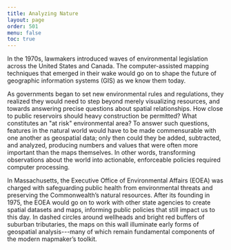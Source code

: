 ```yaml
---
title: Analyzing Nature
layout: page
order: 501
menu: false
toc: true
---
```


<span class="body-large">In the 1970s, lawmakers introduced waves of environmental legislation across the United States and Canada. The computer-assisted mapping techniques that emerged in their wake would go on to shape the future of geographic information systems (GIS) as we know them today.</span>

As governments began to set new environmental rules and regulations, they realized they would need to step beyond merely visualizing resources, and towards answering precise questions about spatial relationships. How close to public reservoirs should heavy construction be permitted? What constitutes an "at risk" environmental area? To answer such questions, features in the natural world would have to be made commensurable with one another as geospatial data; only then could they be added, subtracted, and analyzed, producing numbers and values that were often more important than the maps themselves. In other words, transforming observations about the world into actionable, enforceable policies required computer processing.

In Massachusetts, the Executive Office of Environmental Affairs (EOEA) was charged with safeguarding public health from environmental threats and preserving the Commonwealth’s natural resources. After its founding in 1975, the EOEA would go on to work with other state agencies to create spatial datasets and maps, informing public policies that still impact us to this day. In dashed circles around wellheads and bright red buffers of suburban tributaries, the maps on this wall illuminate early forms of geospatial analysis---many of which remain fundamental components of the modern mapmaker’s toolkit.
